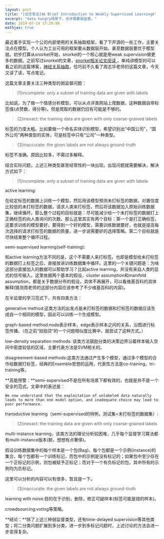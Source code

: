 ```yaml
---
layout: post
title: "[论文笔记]《A Brief Introduction to Weakly Supervised Learning》"
excerpt: "data hungry场景下，也许需要弱监督。"
date: 2019-07-14 17:29:00
mathjax: true
---
```


最近着手实现一个公司内部使用的关系抽取框架，看了下开源的一些工作，主要关注点在模型。个人认为工业可用的框架要从数据层开始，甚至数据层要优于模型层。初步打算从snorkel开始，snorkel的一个核心就是用weak supervision做更多的数据。之前写过snorkel的文章，[snorkel相关论文阅读
](https://zhpmatrix.github.io/2019/06/05/snorkel/)，单纯讲模型的可以看之前的这篇博客，[神经关系抽取](https://zhpmatrix.github.io/2019/06/30/neural-relation-extraction/)，恰巧前不久看了周志华老师的这篇文章，今天又读了读，写点笔记。

这篇文章主要关注三种类型的弱监督问题：

>(1)incomplete: only a subset of training data are given with labels

比如说，为了做一个情感分析模型，可以从点评类网站上爬数据，这种数据自带标签值(点赞数，得分等)。但是爬取的数据仍旧有可能是不够的。

>(2)inexact: the training data are given with only coarse-grained labels

标签的力度太粗。比如要做一个命名实体识别模型，希望识别出“中国公司”，“国外公司”两种类型的实体，可是标签中只有“公司”一种类型。


>(3)inaccurate: the given labels are not always ground-truth

标签不准确。原因比较多，不需过多解释。

结合实际问题，上述三种类型甚至经常性的一块出现。出现问题就需要解决，解决方式如下：

>(1)incomplete: only a subset of training data are given with labels

active learning:

在给定标签的数据上训练一个模型，然后用该模型预测未打标签的数据，对置信度比较低的未打标签的数据，请求人类来打标签，然后将该数据加入原始训练数据集，继续循环。那么整个过程的目标就是：尽可能减少给一个未打标签的数据打上正确标签的向人类询问的次数。那么这里其实有两个目标：第一个是打正确标签，这要求训练的模型要好，要得到一个好的模型，需要训练数据要好，也就是提高每次选择的请求打标签的数据的质量，进一步说需要好的选择策略。第二个目标就是尽快结束整个循环过程。

semi-supervised learning(self-training):

和active learning方法不同的是，这个不需要人来打标签。也即是模型给未打标签的数据打上标签之后，直接放进训练数据集中循环。这里的一个关键问题是：为啥这部分直接加入的数据可以帮助学习？比起active learning，并没有来自人类的显式的信号输入。这里依据两个基本的假设，cluster assumption和manifold assumption，都是关于数据分布的假设，具体不再展开，可以看维基百科的具体解释(猜测周老师的这部分内容应该参考了不少维基百科的内容)。

在半监督的学习范式下，共有四类方法：

generative method:这类方法的出发点是未打标签的数据和打标签的数据应该生成自一个相同的模型，因此可以训练一个生成模型。

graph-based method:node表示样本，edge表示样本之间的关系，沿图进行标签传播。（在之前“拍拍贷”的一个问题相似度比赛中，就尝试了这种方式。）

low-density separation methods: 该类方法鼓励分类的决策边界沿着样本输入空间中密度较低的区域，主要代表方法是SVM相关的。

disagreement-based methods:这类方法通过产生多个模型，通过多个模型的合作给数据打标签，经典的Ensemble思想的运用，代表性方法是co-training，tri-training等。

**高能预警：**semi-supervised不是在所有场景下都有效的，也就是并不是一个安全的范式。文章中的表述是：

	We now understand that the exploitation of unlabeled data naturally leads to more than one model option, and inadequate choice may lead to poor performance.


transductive learning（semi-supervised的特例，测试集=未打标签的数据集）:


>(2)inexact: the training data are given with only coarse-grained labels

multi-instance learning，该类方法的理论分析较困难，几乎每个监督学习算法都有multi-instance版本(额，想想有点奢侈)。

假设训练数据集中的每个样本是一个包(Bag)，每个包都是一个示例(instance)的集合，每个包都有一个训练标记，而包中的示例是没有标记的；如果包中至少存在一个正标记的示例，则包被赋予正标记；而对于一个有负标记的包，其中所有的示例均为负标记。

这里可以分析的内容可以有很多，暂且提一下。


>(3)inaccurate: the given labels are not always ground-truth


learning with noise:目的在于识别，删除，修正可疑样本(标签可能是错的样本)。

crowdsourcing:voting等策略。

**结论：**除了上述三种弱监督类型，还有time-delayed supervision等其他类型；将二分类问题扩展到多分类，进一步到多标记问题时，上述讨论的方法会进一步变得复杂。




